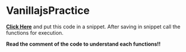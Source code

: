 # VanillajsPractice

**[Click Here](https://todomvc.com/examples/vanillajs)** and put this code in a snippet. After saving in snippet call the functions for execution. 

**Read the comment of the code to understand each functions!!**
